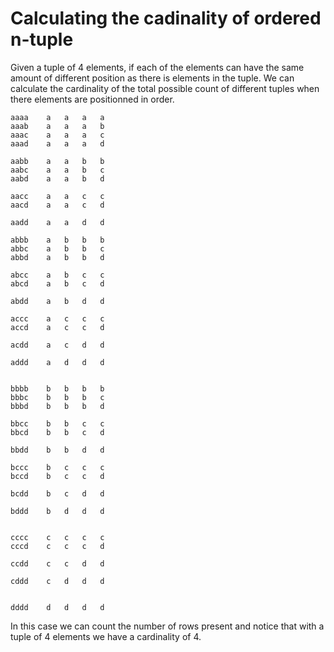 # Calculating the cadinality of ordered n-tuple

Given a tuple of 4 elements, if each of the elements can have the same amount of different position as there is elements in the tuple. We can calculate the cardinality of the total possible count of different tuples when there elements are positionned in order.

```
aaaa	a	a	a	a
aaab	a	a	a	b
aaac	a	a	a	c
aaad	a	a	a	d
				
aabb	a	a	b	b
aabc	a	a	b	c
aabd	a	a	b	d
				
aacc	a	a	c	c
aacd	a	a	c	d
				
aadd	a	a	d	d
				
abbb	a	b	b	b
abbc	a	b	b	c
abbd	a	b	b	d
				
abcc	a	b	c	c
abcd	a	b	c	d
				
abdd	a	b	d	d
				
accc	a	c	c	c
accd	a	c	c	d
				
acdd	a	c	d	d
				
addd	a	d	d	d
				
				
bbbb	b	b	b	b
bbbc	b	b	b	c
bbbd	b	b	b	d
				
bbcc	b	b	c	c
bbcd	b	b	c	d
				
bbdd	b	b	d	d
				
bccc	b	c	c	c
bccd	b	c	c	d
				
bcdd	b	c	d	d
				
bddd	b	d	d	d
				
				
cccc	c	c	c	c
cccd	c	c	c	d
				
ccdd	c	c	d	d
				
cddd	c	d	d	d
				
				
dddd	d	d	d	d
```

In this case we can count the number of rows present and notice that with a tuple of 4 elements we have a cardinality of 4.
